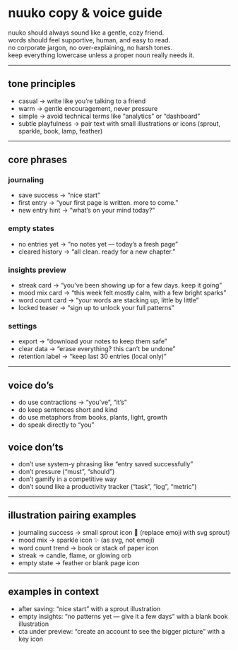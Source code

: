# nuuko copy & voice guide

nuuko should always sound like a gentle, cozy friend.  
words should feel supportive, human, and easy to read.  
no corporate jargon, no over-explaining, no harsh tones.  
keep everything lowercase unless a proper noun really needs it.  

---

## tone principles
- casual → write like you’re talking to a friend  
- warm → gentle encouragement, never pressure  
- simple → avoid technical terms like “analytics” or “dashboard”  
- subtle playfulness → pair text with small illustrations or icons (sprout, sparkle, book, lamp, feather)  

---

## core phrases

### journaling
- save success → “nice start”  
- first entry → “your first page is written. more to come.”  
- new entry hint → “what’s on your mind today?”  

### empty states
- no entries yet → “no notes yet — today’s a fresh page”  
- cleared history → “all clean. ready for a new chapter.”  

### insights preview
- streak card → “you’ve been showing up for a few days. keep it going”  
- mood mix card → “this week felt mostly calm, with a few bright sparks”  
- word count card → “your words are stacking up, little by little”  
- locked teaser → “sign up to unlock your full patterns”  

### settings
- export → “download your notes to keep them safe”  
- clear data → “erase everything? this can’t be undone”  
- retention label → “keep last 30 entries (local only)”  

---

## voice do’s
- do use contractions → “you’ve”, “it’s”  
- do keep sentences short and kind  
- do use metaphors from books, plants, light, growth  
- do speak directly to “you”  

## voice don’ts
- don’t use system-y phrasing like “entry saved successfully”  
- don’t pressure (“must”, “should”)  
- don’t gamify in a competitive way  
- don’t sound like a productivity tracker (“task”, “log”, “metric”)  

---

## illustration pairing examples
- journaling success → small sprout icon 🌱 (replace emoji with svg sprout)  
- mood mix → sparkle icon ✨ (as svg, not emoji)  
- word count trend → book or stack of paper icon  
- streak → candle, flame, or glowing orb  
- empty state → feather or blank page icon  

---

## examples in context
- after saving: “nice start” with a sprout illustration  
- empty insights: “no patterns yet — give it a few days” with a blank book illustration  
- cta under preview: “create an account to see the bigger picture” with a key icon  
